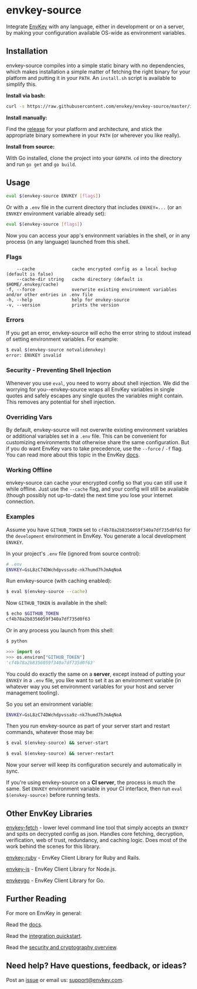 # envkey-source

Integrate [EnvKey](https://www.envkey.com) with any language, either in development or on a server, by making your configuration available OS-wide as environment variables.

## Installation

envkey-source compiles into a simple static binary with no dependencies, which makes installation a simple matter of fetching the right binary for your platform and putting it in your `PATH`. An `install.sh` script is available to simplify this.

**Install via bash:**

```bash
curl -s https://raw.githubusercontent.com/envkey/envkey-source/master/install.sh | bash
```

**Install manually:**

Find the [release](https://github.com/envkey/envkey-source/releases) for your platform and architecture, and stick the appropriate binary somewhere in your `PATH` (or wherever you like really).

**Install from source:**

With Go installed, clone the project into your `GOPATH`. `cd` into the directory and run `go get` and `go build`.

## Usage

```bash
eval $(envkey-source ENVKEY [flags])
```

Or with a `.env` file in the current directory that includes `ENVKEY=...` (or an `ENVKEY` environment variable already set):

```bash
eval $(envkey-source [flags])
```

Now you can access your app's environment variables in the shell, or in any process (in any language) launched from this shell.

### Flags

```text
    --cache              cache encrypted config as a local backup (default is false)
    --cache-dir string   cache directory (default is $HOME/.envkey/cache)
-f, --force              overwrite existing environment variables and/or other entries in .env file
-h, --help               help for envkey-source
-v, --version            prints the version
```

### Errors

If you get an error, envkey-source will echo the error string to stdout instead of setting environment variables. For example:

```bash
$ eval $(envkey-source notvalidenvkey)
error: ENVKEY invalid
```

### Security - Preventing Shell Injection

Whenever you use `eval`, you need to worry about shell injection. We did the worrying for you--envkey-source wraps all EnvKey variables in single quotes and safely escapes any single quotes the variables might contain. This removes any potential for shell injection.

### Overriding Vars

By default, envkey-source will not overwrite existing environment variables or additional variables set in a `.env` file. This can be convenient for customizing environments that otherwise share the same configuration. But if you do want EnvKey vars to take precedence, use the `--force` / `-f` flag. You can read more about this topic in the EnvKey [docs](https://docs.envkey.com/overriding-envkey-variables.html).

### Working Offline

envkey-source can cache your encrypted config so that you can still use it while offline. Just use the `--cache` flag, and your config will still be available (though possibly not up-to-date) the next time you lose your internet connection.

### Examples

Assume you have `GITHUB_TOKEN` set to `cf4b78a2b8356059f340a7df735d0f63` for the `development` environment in EnvKey. You generate a local development `ENVKEY`.

In your project's `.env` file (ignored from source control):

```bash
# .env
ENVKEY=GsL8zC74DWchdpvssa9z-nk7humd7hJmAqNoA
```

Run envkey-source (with caching enabled):

```bash
$ eval $(envkey-source --cache)
```

Now `GITHUB_TOKEN` is available in the shell:

```bash
$ echo $GITHUB_TOKEN
cf4b78a2b8356059f340a7df735d0f63
```

Or in any process you launch from this shell:

```bash
$ python
```

```python
>>> import os
>>> os.environ["GITHUB_TOKEN"]
'cf4b78a2b8356059f340a7df735d0f63'
```

You could do exactly the same on a **server**, except instead of putting your `ENVKEY` in a `.env` file, you like want to set it as an environment variable (in whatever way you set environment variables for your host and server management tooling).

So you set an environment variable:

```bash
ENVKEY=GsL8zC74DWchdpvssa9z-nk7humd7hJmAqNoA
```

Then you run envkey-source as part of your server start and restart commands, whatever those may be:

```bash
$ eval $(envkey-source) && server-start
```

```bash
$ eval $(envkey-source) && server-restart
```

Now your server will keep its configuration securely and automatically in sync.

If you're using envkey-source on a **CI server**, the process is much the same. Set `ENVKEY` environment variable in your CI interface, then run `eval $(envkey-source)` before running tests.

## Other EnvKey Libraries

[envkey-fetch](https://github.com/envkey/envkey-fetch) - lower level command line tool that simply accepts an `ENVKEY` and spits on decrypted config as json. Handles core fetching, decryption, verification, web of trust, redundancy, and caching logic. Does most of the work behind the scenes for this library.

[envkey-ruby](https://github.com/envkey/envkey-fetch) - EnvKey Client Library for Ruby and Rails.

[envkey-js](https://github.com/envkey/envkey-js) - EnvKey Client Library for Node.js.

[envkeygo](https://github.com/envkey/envkeygo) - EnvKey Client Library for Go.

## Further Reading

For more on EnvKey in general:

Read the [docs](https://docs.envkey.com).

Read the [integration quickstart](https://docs.envkey.com/integration-quickstart.html).

Read the [security and cryptography overview](https://security.envkey.com).

## Need help? Have questions, feedback, or ideas?

Post an [issue](https://github.com/envkey/envkey-source/issues) or email us: [support@envkey.com](mailto:support@envkey.com).